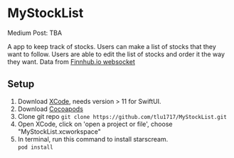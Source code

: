 # MyStockList
Medium Post: TBA

A app to keep track of stocks. Users can make a list of stocks that they want to follow. Users are able to edit the list of stocks and order it the way they want. 
Data from [Finnhub.io websocket](https://finnhub.io/)

## Setup
1. Download [XCode](https://developer.apple.com/xcode/), needs version > 11 for SwiftUI. 
2. Download [Cocoapods](https://guides.cocoapods.org/using/getting-started.html)
3. Clone git repo
    ```git clone https://github.com/tlu1717/MyStockList.git```
4. Open XCode, click on 'open a project or file', choose "MyStockList.xcworkspace" 
5. In terminal, run this command to install starscream.  
```pod install``` 

